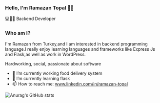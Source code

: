 
### Hello, I'm Ramazan Topal 🙋‍♂️
💻👨‍💻 Backend Developer
### Who am I?
I'm Ramazan from Turkey,and I am interested in backend programming language.I really enjoy learning languages
and frameworks like Express Js and Flask,as well as work in WordPress.

Hardworking, social, passionate about software

- 🔭 I’m currently working food delivery system 
- 🌱 I’m currently learning flask
- 📫 How to reach me: www.linkedin.com/in/ramazan-topal



![Anurag's GitHub stats](https://github-readme-stats.vercel.app/api?username=RamazanTopal)


